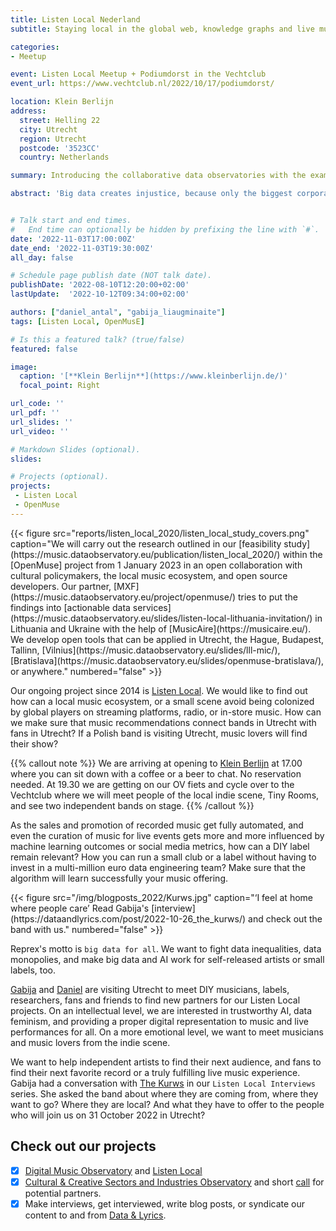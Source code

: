 ```yaml
---
title: Listen Local Nederland
subtitle: Staying local in the global web, knowledge graphs and live music

categories:
- Meetup

event: Listen Local Meetup + Podiumdorst in the Vechtclub
event_url: https://www.vechtclub.nl/2022/10/17/podiumdorst/

location: Klein Berlijn
address:
  street: Helling 22
  city: Utrecht
  region: Utrecht
  postcode: '3523CC'
  country: Netherlands

summary: Introducing the collaborative data observatories with the example of the music industry and sector.

abstract: 'Big data creates injustice, because only the biggest corporations, universities and governments can sustain long, systematic, and well-organized data collection. Reprex builds collaborative data ecosystems, communities, that can share resources and access legally open but not available data sources. Our flagship products are the Digital Music Observatory and Listen Local, a system that tries to prevent global platforms colonizing local ecosystems with AI.'


# Talk start and end times.
#   End time can optionally be hidden by prefixing the line with `#`.
date: '2022-11-03T17:00:00Z'
date_end: '2022-11-03T19:30:00Z'
all_day: false

# Schedule page publish date (NOT talk date).
publishDate: '2022-08-10T12:20:00+02:00'
lastUpdate:  '2022-10-12T09:34:00+02:00'

authors: ["daniel_antal", "gabija_liaugminaite"]
tags: [Listen Local, OpenMusE]

# Is this a featured talk? (true/false)
featured: false

image:
  caption: '[**Klein Berlijn**](https://www.kleinberlijn.de/)'
  focal_point: Right

url_code: ''
url_pdf: ''
url_slides: ''
url_video: ''

# Markdown Slides (optional).
slides:

# Projects (optional).
projects:
 - Listen Local
 - OpenMuse
---
```


<td style="text-align: center;">{{< figure src="reports/listen_local_2020/listen_local_study_covers.png" caption="We will carry out the research outlined in our [feasibility study](https://music.dataobservatory.eu/publication/listen_local_2020/) within the [OpenMuse] project from 1 January 2023 in an open collaboration with cultural policymakers, the local music ecosystem, and open source developers. Our partner, [MXF](https://music.dataobservatory.eu/project/openmuse/) tries to put the findings into [actionable data services](https://music.dataobservatory.eu/slides/listen-local-lithuania-invitation/) in Lithuania and Ukraine with the help of [MusicAire](https://musicaire.eu/). We develop open tools that can be applied in Utrecht, the Hague, Budapest, Tallinn, [Vilnius](https://music.dataobservatory.eu/slides/lll-mic/), [Bratislava](https://music.dataobservatory.eu/slides/openmuse-bratislava/), or anywhere." numbered="false" >}}</td>

Our ongoing project since 2014 is [Listen Local](https://music.dataobservatory.eu/project/listen-local/).  We would like to find out how can a local music ecosystem, or a small scene avoid being colonized by global players on streaming platforms, radio, or in-store music.  How can we make sure that music recommendations connect bands in Utrecht with fans in Utrecht?  If a Polish band is visiting Utrecht, music lovers will find their show? 

{{% callout note %}}
We are arriving at opening to [Klein Berlijn](https://www.kleinberlijn.de/) at 17.00 where you can sit down with a coffee or a beer to chat. No reservation needed. At 19.30 we are getting on our OV fiets and cycle over to the Vechtclub where we will meet people of the local indie scene, Tiny Rooms, and see two independent bands on stage. 
{{% /callout %}}

As the sales and promotion of recorded music get fully automated, and even the curation of music for live events gets more and more influenced by machine learning outcomes or social media metrics, how can a DIY label remain relevant?  How you can run a small club or a label without having to invest in a multi-million euro data engineering team?  Make sure that the algorithm will learn successfully your music offering.

<td style="text-align: center;">{{< figure src="/img/blogposts_2022/Kurws.jpg" caption="‘I feel at home where people care’ Read Gabija's [interview](https://dataandlyrics.com/post/2022-10-26_the_kurws/) and check out the band with us." numbered="false" >}}</td>

Reprex's motto is `big data for all`. We want to fight data inequalities, data monopolies, and make big data and AI work for self-released artists or small labels, too. 

[Gabija](/authors/gabija_liaugminaite/) and [Daniel](/authors/daniel_antal/) are visiting Utrecht to meet DIY musicians, labels, researchers, fans and friends to find new partners for our Listen Local projects. On an intellectual level, we are interested in trustworthy AI, data feminism, and providing a proper digital representation to music and live performances for all.  On a more emotional level, we want to meet musicians and music lovers from the indie scene.

We want to help independent artists to find their next audience, and fans to find their next favorite record or a truly fulfilling live music experience. Gabija had a conversation with [The Kurws]((https://dataandlyrics.com/post/2022-10-26_the_kurws/) ) in our `Listen Local Interviews` series.  She asked the band about where they are coming from, where they want to go?  Where they are local? And what they have to offer to the people who will join us on 31 October 2022 in Utrecht?

## Check out our projects
- [x] [Digital Music Observatory](https://music.dataobservatory.eu/) and [Listen Local](https://music.dataobservatory.eu/project/listen-local/)
- [x] [Cultural & Creative Sectors and Industries Observatory](https://ccsi.dataobservatory.eu/) and short [call](https://ccsi.dataobservatory.eu/documents/Reprex-CCSI-2022.pdf) for potential partners.
- [x] Make interviews, get interviewed, write blog posts, or syndicate our content to and from [Data & Lyrics](https://dataandlyrics.com/).
